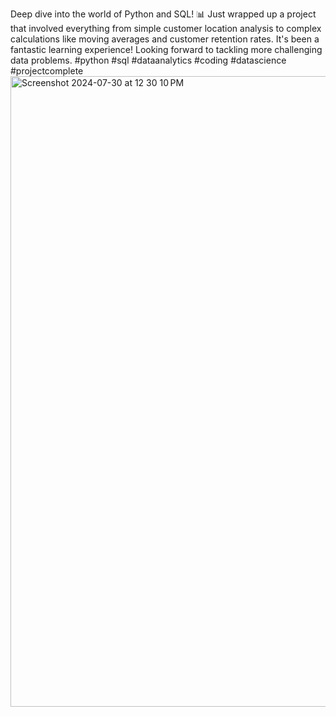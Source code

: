 Deep dive into the world of Python and SQL! 📊 Just wrapped up a project
 that involved everything from simple customer location analysis to 
complex calculations like moving averages and customer retention rates. 
It's been a fantastic learning experience! Looking forward to tackling more 
challenging data problems. 
#python #sql #dataanalytics #coding #datascience #projectcomplete
<img width="1009" alt="Screenshot 2024-07-30 at 12 30 10 PM" src="https://github.com/user-attachments/assets/cf092545-041b-4965-a3bb-7a1d87f4b8fb">
